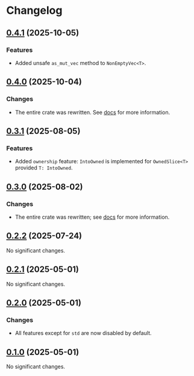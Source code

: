 # Changelog

<!-- changelogging: start -->

## [0.4.1](https://github.com/nekitdev/non-empty-slice/tree/v0.4.1) (2025-10-05)

### Features

- Added unsafe `as_mut_vec` method to `NonEmptyVec<T>`.

## [0.4.0](https://github.com/nekitdev/non-empty-slice/tree/v0.4.0) (2025-10-04)

### Changes

- The entire crate was rewritten. See [docs](https://docs.rs/non-empty-slice) for more information.

## [0.3.1](https://github.com/nekitdev/non-empty-slice/tree/v0.3.1) (2025-08-05)

### Features

- Added `ownership` feature: `IntoOwned` is implemented for `OwnedSlice<T>` provided `T: IntoOwned`.

## [0.3.0](https://github.com/nekitdev/non-empty-slice/tree/v0.3.0) (2025-08-02)

### Changes

- The entire crate was rewritten; see [docs](https://docs.rs/non-empty-slice) for more information.

## [0.2.2](https://github.com/nekitdev/non-empty-slice/tree/v0.2.2) (2025-07-24)

No significant changes.

## [0.2.1](https://github.com/nekitdev/non-empty-slice/tree/v0.2.1) (2025-05-01)

No significant changes.

## [0.2.0](https://github.com/nekitdev/non-empty-slice/tree/v0.2.0) (2025-05-01)

### Changes

- All features except for `std` are now disabled by default.

## [0.1.0](https://github.com/nekitdev/non-empty-slice/tree/v0.1.0) (2025-05-01)

No significant changes.
